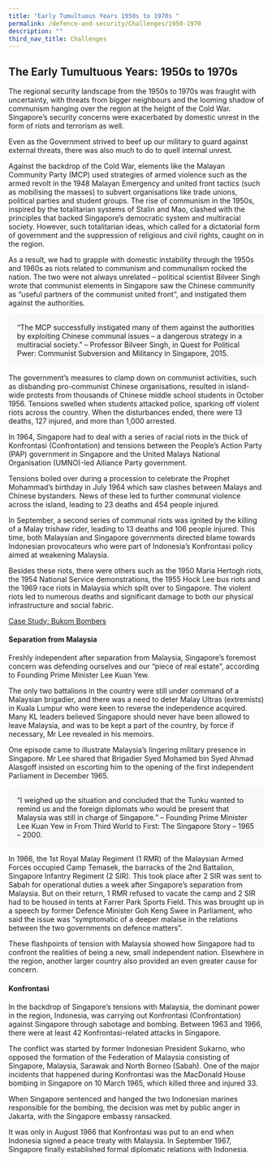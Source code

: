 ```yaml
---
title: "Early Tumultuous Years 1950s to 1970s "
permalink: /defence-and-security/Challenges/1950-1970
description: ""
third_nav_title: Challenges
---
```

## The Early Tumultuous Years: 1950s to 1970s

The regional security landscape from the 1950s to 1970s was fraught with uncertainty, with threats from bigger neighbours and the looming shadow of communism hanging over the region at the height of the Cold War. Singapore’s security concerns were exacerbated by domestic unrest in the form of riots and terrorism as well. 

Even as the Government strived to beef up our military to guard against external threats, there was also much to do to quell internal unrest. 

Against the backdrop of the Cold War, elements like the Malayan Community Party (MCP) used strategies of armed violence such as the armed revolt in the 1948 Malayan Emergency and united front tactics (such as mobilising the masses) to subvert organisations like trade unions, political parties and student groups. The rise of communism in the 1950s, inspired by the totalitarian systems of Stalin and Mao, clashed with the principles that backed Singapore’s democratic system and multiracial society. However, such totalitarian ideas, which called for a dictatorial form of government and the suppression of religious and civil rights, caught on in the region.

As a result, we had to grapple with domestic instability through the 1950s and 1960s as riots related to communism and communalism rocked the nation. The two were not always unrelated – political scientist Bilveer Singh wrote that communist elements in Singapore saw the Chinese community as “useful partners of the communist united front”, and instigated them against the authorities. 

<div style="border:0px solid #0505f8;background-color:#f8f8f8;padding:1.2em;">
“The MCP successfully instigated many of them against the authorities by exploiting Chinese communal issues – a dangerous strategy in a multiracial society.” – Professor Bilveer Singh, in Quest for Political Pwer: Communist Subversion and Militancy in Singapore, 2015. 
</div> 

The government’s measures to clamp down on communist activities, such as disbanding pro-communist Chinese organisations, resulted in island-wide protests from thousands of Chinese middle school students in October 1956. Tensions swelled when students attacked police, sparking off violent riots across the country. When the disturbances ended, there were 13 deaths, 127 injured, and more than 1,000 arrested.

In 1964, Singapore had to deal with a series of racial riots in the thick of Konfrontasi (Confrontation) and tensions between the People’s Action Party (PAP) government in Singapore and the United Malays National Organisation (UMNO)-led Alliance Party government. 

Tensions boiled over during a procession to celebrate the Prophet Mohammad’s birthday in July 1964 which saw clashes between Malays and Chinese bystanders. News of these led to further communal violence across the island, leading to 23 deaths and 454 people injured.

In September, a second series of communal riots was ignited by the killing of a Malay trishaw rider, leading to 13 deaths and 106 people injured. This time, both Malaysian and Singapore governments directed blame towards Indonesian provocateurs who were part of Indonesia’s Konfrontasi policy aimed at weakening Malaysia.

Besides these riots, there were others such as the 1950 Maria Hertogh riots, the 1954 National Service demonstrations, the 1955 Hock Lee bus riots and the 1969 race riots in Malaysia which spilt over to Singapore. The violent riots led to numerous deaths and significant damage to both our physical infrastructure and social fabric.


[Case Study: Bukom Bombers](/defence-and-security/case-studies/bukombombers)

#### Separation from Malaysia

Freshly independent after separation from Malaysia, Singapore’s foremost concern was defending ourselves and our “piece of real estate”, according to Founding Prime Minister Lee Kuan Yew.

The only two battalions in the country were still under command of a Malaysian brigadier, and there was a need to deter Malay Ultras (extremists) in Kuala Lumpur who were keen to reverse the independence acquired. Many KL leaders believed Singapore should never have been allowed to leave Malaysia, and was to be kept a part of the country, by force if necessary, Mr Lee revealed in his memoirs.

One episode came to illustrate Malaysia’s lingering military presence in Singapore. Mr Lee shared that Brigadier Syed Mohamed bin Syed Ahmad Alasgoff insisted on escorting him to the opening of the first independent Parliament in December 1965. 

<div style="border:0px solid #0505f8;background-color:#f8f8f8;padding:1.2em;">
“I weighed up the situation and concluded that the Tunku wanted to remind us and the foreign diplomats who would be present that Malaysia was still in charge of Singapore.” – Founding Prime Minister Lee Kuan Yew in From Third World to First: The Singapore Story – 1965 – 2000.
	</div>
	
In 1966, the 1st Royal Malay Regiment (1 RMR) of the Malaysian Armed Forces occupied Camp Temasek, the barracks of the 2nd Battalion, Singapore Infantry Regiment (2 SIR). This took place after 2 SIR was sent to Sabah for operational duties a week after Singapore’s separation from Malaysia. But on their return, 1 RMR refused to vacate the camp and 2 SIR had to be housed in tents at Farrer Park Sports Field. This was brought up in a speech by former Defence Minister Goh Keng Swee in Parliament, who said the issue was “symptomatic of a deeper malaise in the relations between the two governments on defence matters”.

These flashpoints of tension with Malaysia showed how Singapore had to confront the realities of being a new, small independent nation. Elsewhere in the region, another larger country also provided an even greater cause for concern.

#### Konfrontasi

In the backdrop of Singapore’s tensions with Malaysia, the dominant power in the region, Indonesia, was carrying out Konfrontasi (Confrontation) against Singapore through sabotage and bombing. Between 1963 and 1966, there were at least 42 Konfrontasi-related attacks in Singapore.

The conflict was started by former Indonesian President Sukarno, who opposed the formation of the Federation of Malaysia consisting of Singapore, Malaysia, Sarawak and North Borneo (Sabah). One of the major incidents that happened during Konfrontasi was the MacDonald House bombing in Singapore on 10 March 1965, which killed three and injured 33.

When Singapore sentenced and hanged the two Indonesian marines responsible for the bombing, the decision was met by public anger in Jakarta, with the Singapore embassy ransacked.

It was only in August 1966 that Konfrontasi was put to an end when Indonesia signed a peace treaty with Malaysia. In September 1967, Singapore finally established formal diplomatic relations with Indonesia.